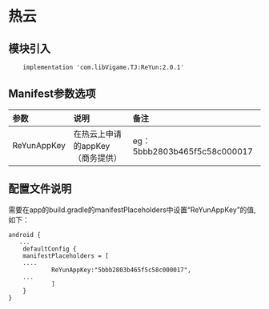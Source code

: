 # 热云

## 模块引入

```text
    implementation 'com.libVigame.TJ:ReYun:2.0.1'
```

## Manifest参数选项

| 参数 | 说明 | 备注 |
| :--- | :--- | :--- |
| ReYunAppKey | 在热云上申请的appKey（商务提供） | eg：5bbb2803b465f5c58c000017 |

## 配置文件说明

需要在app的build.gradle的manifestPlaceholders中设置“ReYunAppKey”的值,如下：

```text
android {
   ...
    defaultConfig {
    manifestPlaceholders = [
    ....
            ReYunAppKey:"5bbb2803b465f5c58c000017",
    ...
            ]
    }
}
```

